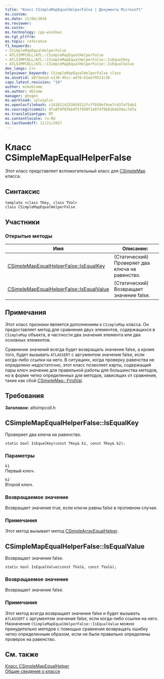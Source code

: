 ```yaml
---
title: "Класс CSimpleMapEqualHelperFalse | Документы Microsoft"
ms.custom: 
ms.date: 11/04/2016
ms.reviewer: 
ms.suite: 
ms.technology: cpp-windows
ms.tgt_pltfrm: 
ms.topic: reference
f1_keywords:
- CSimpleMapEqualHelperFalse
- ATLSIMPCOLL/ATL::CSimpleMapEqualHelperFalse
- ATLSIMPCOLL/ATL::CSimpleMapEqualHelperFalse::IsEqualKey
- ATLSIMPCOLL/ATL::CSimpleMapEqualHelperFalse::IsEqualValue
dev_langs: C++
helpviewer_keywords: CSimpleMapEqualHelperFalse class
ms.assetid: a873eea3-e130-45cc-a476-61ee79511c3b
caps.latest.revision: "19"
author: mikeblome
ms.author: mblome
manager: ghogen
ms.workload: cplusplus
ms.openlocfilehash: c1418114233b59112fcffb58ef4ae7c437af5ab3
ms.sourcegitcommit: 8fa8fdf0fbb4f57950f1e8f4f9b81b4d39ec7d7a
ms.translationtype: MT
ms.contentlocale: ru-RU
ms.lasthandoff: 12/21/2017
---
```

# <a name="csimplemapequalhelperfalse-class"></a>Класс CSimpleMapEqualHelperFalse
Этот класс представляет вспомогательный класс для [CSimpleMap](../../atl/reference/csimplemap-class.md) класса.  
  
## <a name="syntax"></a>Синтаксис  
  
```
template <class TKey, class TVal>  
class CSimpleMapEqualHelperFalse
```  
  
## <a name="members"></a>Участники  
  
### <a name="public-methods"></a>Открытые методы  
  
|Имя|Описание:|  
|----------|-----------------|  
|[CSimpleMapEqualHelperFalse::IsEqualKey](#isequalkey)|(Статический) Проверяет два ключа на равенство.|  
|[CSimpleMapEqualHelperFalse::IsEqualValue](#isequalvalue)|(Статический) Возвращает значение false.|  
  
## <a name="remarks"></a>Примечания  
 Этот класс признаки является дополнением к `CSimpleMap` класса. Он предоставляет метод для сравнения двух элементов, содержащихся в `CSimpleMap` объекта, в частности два значения элемента или два основных элементов.  
  
 Сравнение значений всегда будет возвращать значение false, а кроме того, будет вызывать `ATLASSERT` с аргументом значение false, если когда-либо ссылки на него. В ситуациях, когда проверку равенства не определено недостаточно, этот класс позволяет карты, содержащий пары ключ значение для правильной работы для большинства методов, но в форме четко определенных для методов, зависящих от сравнения, такие как сбой [CSimpleMap:: FindVal](../../atl/reference/csimplemap-class.md#findval).  
  
## <a name="requirements"></a>Требования  
 **Заголовок:** atlsimpcoll.h  
  
##  <a name="isequalkey"></a>CSimpleMapEqualHelperFalse::IsEqualKey  
 Проверяет два ключа на равенство.  
  
```
static bool IsEqualKey(const TKey& k1, const TKey& k2);
```  
  
### <a name="parameters"></a>Параметры  
 `k1`  
 Первый ключ.  
  
 `k2`  
 Второй ключ.  
  
### <a name="return-value"></a>Возвращаемое значение  
 Возвращает значение true, если ключи равны false в противном случае.  
  
### <a name="remarks"></a>Примечания  
 Этот метод вызывает метод [CSimpleArrayEqualHelper](../../atl/reference/csimplearrayequalhelper-class.md).  
  
##  <a name="isequalvalue"></a>CSimpleMapEqualHelperFalse::IsEqualValue  
 Возвращает значение false.  
  
```
static bool IsEqualValue(const TVal&, const TVal&);
```  
  
### <a name="return-value"></a>Возвращаемое значение  
 Возвращает значение false.  
  
### <a name="remarks"></a>Примечания  
 Этот метод всегда возвращает значение false и будет вызывать `ATLASSERT` с аргументом значение false, если когда-либо ссылки на него. Назначение `CSimpleMapEqualHelperFalse::IsEqualValue` можно принудительно методов с помощью сравнения возвращать ошибку четко определенным образом, если не были правильно определены проверок на равенство.  
  
## <a name="see-also"></a>См. также  
 [Класс CSimpleMapEqualHelper](../../atl/reference/csimplemapequalhelper-class.md)   
 [Общие сведения о классе](../../atl/atl-class-overview.md)
